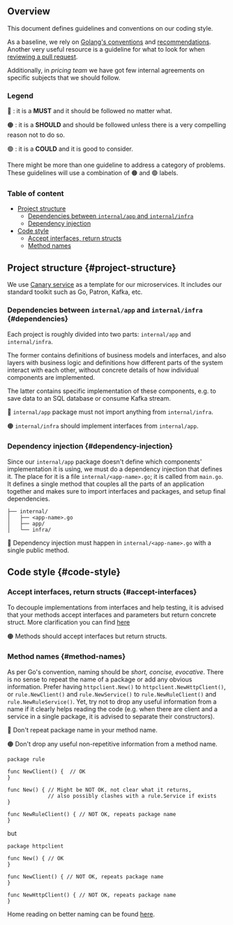 ## Overview

This document defines guidelines and conventions on our coding style. 

As a baseline, we rely on [Golang's conventions](https://golang.org/doc/code.html) and [recommendations](https://golang.org/doc/effective_go.html). 
Another very useful resource is a guideline for what to look for when [reviewing a pull request](https://github.com/golang/go/wiki/CodeReviewComments). 

Additionally, in _pricing team_ we have got few internal agreements on specific subjects that we should follow.

### Legend

🔴 : it is a **MUST** and it should be followed no matter what.

🟠 : it is a **SHOULD** and should be followed unless there is a very compelling reason not to do so.

🟢 : it is a **COULD** and it is good to consider.

There might be more than one guideline to address a category of problems. These guidelines will use a combination of 🟠 and 🟢 labels.

### Table of content

* [Project structure](#project-structure)
    * [Dependencies between `internal/app` and `internal/infra`](#dependencies)
    * [Dependency injection](#dependency-injection)
* [Code style](#code-style)
    * [Accept interfaces, return structs](#accept-interfaces)
    * [Method names](#method-names)

## Project structure {#project-structure}

We use [Canary service](https://github.com/taxibeat/canary-service) as a template for our microservices.
It includes our standard toolkit such as Go, Patron, Kafka, etc.

### Dependencies between `internal/app` and `internal/infra` {#dependencies}

Each project is roughly divided into two parts: `internal/app` and `internal/infra`. 

The former contains definitions of business models and interfaces, and also layers with business logic and definitions how different parts of the system interact with each other,
without concrete details of how individual components are implemented.

The latter contains specific implementation of these components, e.g. to save data to an SQL database or consume Kafka stream.

🔴 `internal/app` package must not import anything from `internal/infra`.

🟠 `internal/infra` should implement interfaces from `internal/app`.

### Dependency injection {#dependency-injection}

Since our `internal/app` package doesn't define which components' implementation it is using, we must do a dependency injection that defines it. 
The place for it is a file `internal/<app-name>.go`; it is called from `main.go`. 
It defines a single method that couples all the parts of an application together and makes sure to import interfaces and packages, and setup final dependencies.

```
├── internal/
│   ├── <app-name>.go
│   ├── app/
│   └── infra/
```

🔴 Dependency injection must happen in `internal/<app-name>.go` with a single public method.

## Code style {#code-style}

### Accept interfaces, return structs {#accept-interfaces}

To decouple implementations from interfaces and help testing, it is advised that your methods accept interfaces and parameters but return concrete struct.
More clarification you can find [here](https://medium.com/@cep21/what-accept-interfaces-return-structs-means-in-go-2fe879e25ee8)

🟠 Methods should accept interfaces but return structs.

### Method names {#method-names}

As per Go's convention, naming should be _short, concise, evocative_. There is no sense to repeat the name of a package or add any obvious information. 
Prefer having `httpclient.New()` to `httpclient.NewHttpClient()`, or `rule.NewClient()` and `rule.NewService()` to `rule.NewRuleClient()` and `rule.NewRuleService()`.
Yet, try not to drop any useful information from a name if it clearly helps reading the code (e.g. when there are client and a service in a single package, it is advised to separate their constructors).

🔴 Don't repeat package name in your method name.

🟠 Don't drop any useful non-repetitive information from a method name.

```
package rule
 
func NewClient() {  // OK
}

func New() { // Might be NOT OK, not clear what it returns, 
	         // also possibly clashes with a rule.Service if exists
}

func NewRuleClient() { // NOT OK, repeats package name
}
```

but 

```
package httpclient

func New() { // OK
}

func NewClient() { // NOT OK, repeats package name
}

func NewHttpClient() { // NOT OK, repeats package name
}
```

Home reading on better naming can be found [here](https://golang.org/doc/effective_go.html#names).
